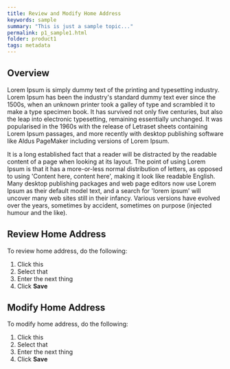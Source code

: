 ```yaml
---
title: Review and Modify Home Address
keywords: sample
summary: "This is just a sample topic..."
permalink: p1_sample1.html
folder: product1
tags: metadata
---
```


## Overview  

Lorem Ipsum is simply dummy text of the printing and typesetting industry. Lorem Ipsum has been the industry's standard dummy text ever since the 1500s, when an unknown printer took a galley of type and scrambled it to make a type specimen book. It has survived not only five centuries, but also the leap into electronic typesetting, remaining essentially unchanged. It was popularised in the 1960s with the release of Letraset sheets containing Lorem Ipsum passages, and more recently with desktop publishing software like Aldus PageMaker including versions of Lorem Ipsum.

It is a long established fact that a reader will be distracted by the readable content of a page when looking at its layout. The point of using Lorem Ipsum is that it has a more-or-less normal distribution of letters, as opposed to using 'Content here, content here', making it look like readable English. Many desktop publishing packages and web page editors now use Lorem Ipsum as their default model text, and a search for 'lorem ipsum' will uncover many web sites still in their infancy. Various versions have evolved over the years, sometimes by accident, sometimes on purpose (injected humour and the like).


## Review Home Address  

To review home address, do the following:  
1. Click this  
2. Select that  
3. Enter the next thing  
4. Click **Save**  


## Modify Home Address  

To modify home address, do the following:  
1. Click this  
2. Select that  
3. Enter the next thing  
4. Click **Save**  
